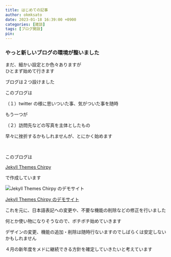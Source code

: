 ```yaml
---
title: はじめての記事
author: okmksato
date: 2023-01-18 16:39:00 +0900
categories: [雑談]
tags: [ブログ開設]
pin: 
---
```


### やっと新しいブログの環境が整いました

まだ、細かい設定とか色々ありますが  
ひとまず始めて行きます  

ブログは２つ設けました

このブログは

（１）twitter の様に思いついた事、気がついた事を随時

もう一つが

（２）訪問先などの写真を主体としたもの

早々に挫折するかもしれませんが、とにかく始めます

<br />

このブログは

[Jekyll Themes Chirpy](http://jekyllthemes.org/themes/jekyll-theme-chirpy/)

で作成しています

![Jekyll Themes Chirpy のデモサイト](images/2023-01-15-chirpy-demo.jpg)

[Jekyll Themes Chirpy のデモサイト](https://chirpy.cotes.page/)

これを元に、日本語表記への変更や、不要な機能の削除などの修正を行いました

何とか使い物になりそうなので、ボチボチ始めていきます

デザインの変更、機能の追加・削除は随時行ないますのでしばらくは安定しないかもしれません

４月の新年度をメドに継続できる方針を確定していきたいと考えています
